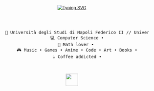 <div align="center">
<a href="https://git.io/typing-svg"><img src="https://readme-typing-svg.demolab.com?font=Freehand&size=24&pause=1000&random=false&width=435&lines=I'm+Lyca%2C++your+favorite+red-haired+tech+fairy." alt="Typing SVG" /></a>
<br><br>
    <br><br>
<pre>
    💼 Università degli Studi di Napoli Federico II // Università degli Studi di Salerno // Actually game dev teacher 
    💻 Computer Science •
    📖 Math lover • 
    🎮 Music • Games • Anime • Code • Art • Books •
    ☕ Coffee addicted •
</pre>
<br><br>
<img src="https://raw.githubusercontent.com/innng/innng/master/assets/kyubey.gif" height="40" />
<br><br><br>
